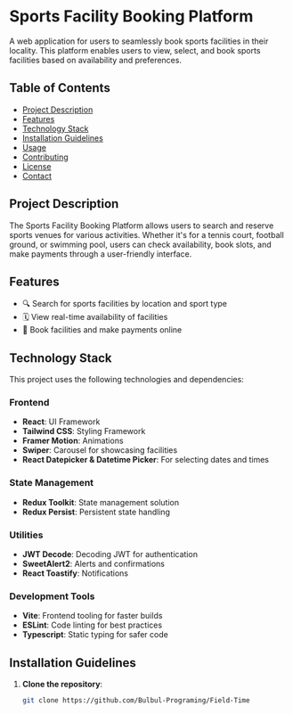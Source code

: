 # Sports Facility Booking Platform

A web application for users to seamlessly book sports facilities in their locality. This platform enables users to view, select, and book sports facilities based on availability and preferences.

## Table of Contents
- [Project Description](#project-description)
- [Features](#features)
- [Technology Stack](#technology-stack)
- [Installation Guidelines](#installation-guidelines)
- [Usage](#usage)
- [Contributing](#contributing)
- [License](#license)
- [Contact](#contact)

## Project Description
The Sports Facility Booking Platform allows users to search and reserve sports venues for various activities. Whether it's for a tennis court, football ground, or swimming pool, users can check availability, book slots, and make payments through a user-friendly interface.

## Features
- 🔍 Search for sports facilities by location and sport type
- 🗓️ View real-time availability of facilities
- 💸 Book facilities and make payments online

## Technology Stack
This project uses the following technologies and dependencies:

### **Frontend**
- **React**: UI Framework
- **Tailwind CSS**: Styling Framework
- **Framer Motion**: Animations
- **Swiper**: Carousel for showcasing facilities
- **React Datepicker & Datetime Picker**: For selecting dates and times

### **State Management**
- **Redux Toolkit**: State management solution
- **Redux Persist**: Persistent state handling


### **Utilities**
- **JWT Decode**: Decoding JWT for authentication
- **SweetAlert2**: Alerts and confirmations
- **React Toastify**: Notifications

### **Development Tools**
- **Vite**: Frontend tooling for faster builds
- **ESLint**: Code linting for best practices
- **Typescript**: Static typing for safer code

## Installation Guidelines

1. **Clone the repository**:
   ```bash
   git clone https://github.com/Bulbul-Programing/Field-Time
